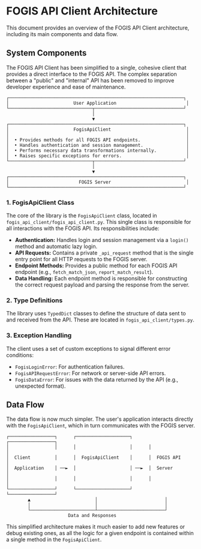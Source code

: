 # FOGIS API Client Architecture

This document provides an overview of the FOGIS API Client architecture, including its main components and data flow.

## System Components

The FOGIS API Client has been simplified to a single, cohesive client that provides a direct interface to the FOGIS API. The complex separation between a "public" and "internal" API has been removed to improve developer experience and ease of maintenance.

```
┌─────────────────────────────────────────────────────────────────┐
│                        User Application                          │
└───────────────────────────────┬─────────────────────────────────┘
                                │
                                ▼
┌─────────────────────────────────────────────────────────────────┐
│                        FogisApiClient                            │
│                                                                  │
│  • Provides methods for all FOGIS API endpoints.                 │
│  • Handles authentication and session management.                │
│  • Performs necessary data transformations internally.           │
│  • Raises specific exceptions for errors.                        │
└───────────────────────────────┬─────────────────────────────────┘
                                │
                                ▼
┌─────────────────────────────────────────────────────────────────┐
│                          FOGIS Server                            │
└─────────────────────────────────────────────────────────────────┘
```

### 1. FogisApiClient Class

The core of the library is the `FogisApiClient` class, located in `fogis_api_client/fogis_api_client.py`. This single class is responsible for all interactions with the FOGIS API. Its responsibilities include:

-   **Authentication:** Handles login and session management via a `login()` method and automatic lazy login.
-   **API Requests:** Contains a private `_api_request` method that is the single entry point for all HTTP requests to the FOGIS server.
-   **Endpoint Methods:** Provides a public method for each FOGIS API endpoint (e.g., `fetch_match_json`, `report_match_result`).
-   **Data Handling:** Each endpoint method is responsible for constructing the correct request payload and parsing the response from the server.

### 2. Type Definitions

The library uses `TypedDict` classes to define the structure of data sent to and received from the API. These are located in `fogis_api_client/types.py`.

### 3. Exception Handling

The client uses a set of custom exceptions to signal different error conditions:

-   `FogisLoginError`: For authentication failures.
-   `FogisAPIRequestError`: For network or server-side API errors.
-   `FogisDataError`: For issues with the data returned by the API (e.g., unexpected format).

## Data Flow

The data flow is now much simpler. The user's application interacts directly with the `FogisApiClient`, which in turn communicates with the FOGIS server.

```
┌─────────────────┐      ┌────────────────────┐      ┌─────────────────┐
│                 │      │                    │      │                 │
│  Client         │      │  FogisApiClient    │      │  FOGIS API      │
│  Application    │ ──►  │                    │ ──►  │  Server         │
│                 │      │                    │      │                 │
└─────────────────┘      └────────────────────┘      └─────────────────┘
        ▲                        │                         │
        │                        │                         │
        └────────────────────────┴─────────────────────────┘
                       Data and Responses
```

This simplified architecture makes it much easier to add new features or debug existing ones, as all the logic for a given endpoint is contained within a single method in the `FogisApiClient`.

